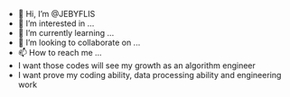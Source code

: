 - 👋 Hi, I’m @JEBYFLIS
- 👀 I’m interested in ...
- 🌱 I’m currently learning ...
- 💞️ I’m looking to collaborate on ...
- 📫 How to reach me ...
- I want those codes will see my growth as an algorithm engineer
- I want prove my coding ability, data processing ability and engineering work  
<!---
JEBYFLIS/JEBYFLIS is a ✨ special ✨ repository because its `README.md` (this file) appears on your GitHub profile.
You can click the Preview link to take a look at your changes.
--->
